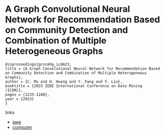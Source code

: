 # A Graph Convolutional Neural Network for Recommendation Based on Community Detection and Combination of Multiple Heterogeneous Graphs

```
@inproceedings{gcncmhg_icdm23,
title = {A Graph Convolutional Neural Network for Recommendation Based on Community Detection and Combination of Multiple Heterogeneous Graphs},
author = {C. Mu and H. Huang and Y. Fang and Y. Liu},
booktitle = {2023 IEEE International Conference on Data Mining (ICDM)},
pages = {1235-1240},
year = {2023}
}
```

links
- [ieee](https://doi.org/10.1109/ICDM58522.2023.00154)
- [computer](https://doi.ieeecomputersociety.org/10.1109/ICDM58522.2023.00154)
